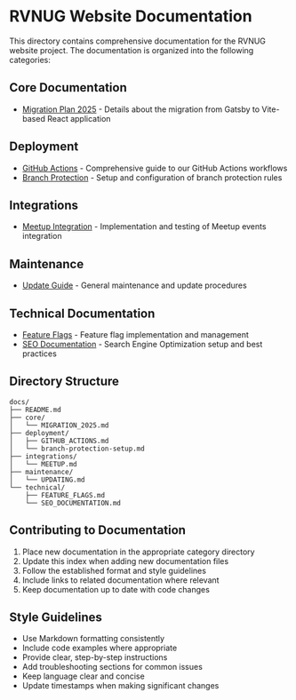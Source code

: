 # RVNUG Website Documentation

This directory contains comprehensive documentation for the RVNUG website project. The documentation is organized into the following categories:

## Core Documentation

- [Migration Plan 2025](core/MIGRATION_2025.md) - Details about the migration from Gatsby to Vite-based React application

## Deployment

- [GitHub Actions](deployment/GITHUB_ACTIONS.md) - Comprehensive guide to our GitHub Actions workflows
- [Branch Protection](deployment/branch-protection-setup.md) - Setup and configuration of branch protection rules

## Integrations

- [Meetup Integration](integrations/MEETUP.md) - Implementation and testing of Meetup events integration

## Maintenance

- [Update Guide](maintenance/UPDATING.md) - General maintenance and update procedures

## Technical Documentation

- [Feature Flags](technical/FEATURE_FLAGS.md) - Feature flag implementation and management
- [SEO Documentation](technical/SEO_DOCUMENTATION.md) - Search Engine Optimization setup and best practices

## Directory Structure

```
docs/
├── README.md
├── core/
│   └── MIGRATION_2025.md
├── deployment/
│   ├── GITHUB_ACTIONS.md
│   └── branch-protection-setup.md
├── integrations/
│   └── MEETUP.md
├── maintenance/
│   └── UPDATING.md
└── technical/
    ├── FEATURE_FLAGS.md
    └── SEO_DOCUMENTATION.md
```

## Contributing to Documentation

1. Place new documentation in the appropriate category directory
2. Update this index when adding new documentation files
3. Follow the established format and style guidelines
4. Include links to related documentation where relevant
5. Keep documentation up to date with code changes

## Style Guidelines

- Use Markdown formatting consistently
- Include code examples where appropriate
- Provide clear, step-by-step instructions
- Add troubleshooting sections for common issues
- Keep language clear and concise
- Update timestamps when making significant changes 